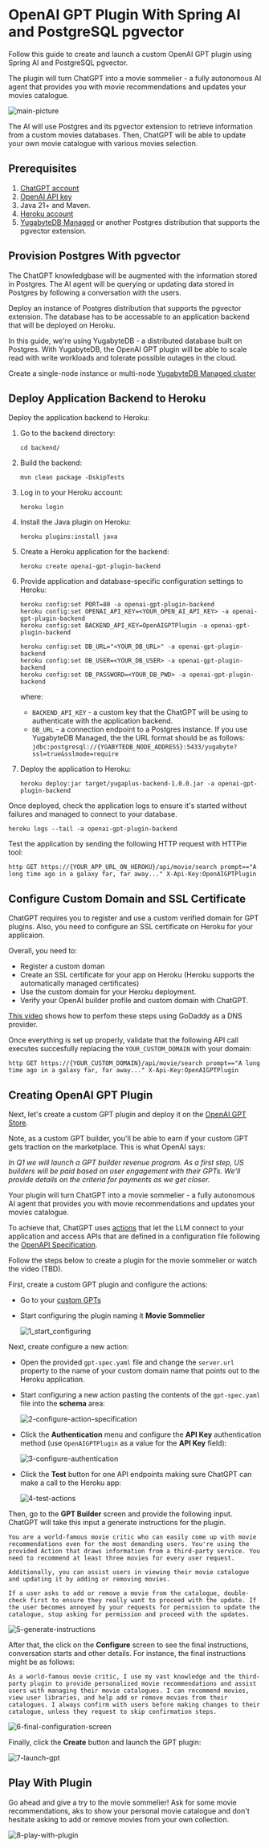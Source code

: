 # OpenAI GPT Plugin With Spring AI and PostgreSQL pgvector

Follow this guide to create and launch a custom OpenAI GPT plugin using Spring AI and PostgreSQL pgvector.

The plugin will turn ChatGPT into a movie sommelier - a fully autonomous AI agent that provides you with movie recommendations and updates your movies catalogue.

![main-picture](https://github.com/YugabyteDB-Samples/openai-gpt-plugin-pgvector/assets/1537233/998a9763-c455-4973-b87a-20cdeec443be)

The AI will use Postgres and its pgvector extension to retrieve information from a custom movies databases. Then, ChatGPT will be able to update your own movie catalogue with various movies selection.

## Prerequisites

1. [ChatGPT account](http://chat.openai.com)
2. [OpenAI API key](https://platform.openai.com)
3. Java 21+ and Maven.
4. [Heroku account](https://dashboard.heroku.com/apps)
5. [YugabyteDB Managed](http://cloud.yugabyte.com/) or another Postgres distribution that supports the pgvector extension.

## Provision Postgres With pgvector

The ChatGPT knowledgbase will be augmented with the information stored in Postgres. The AI agent will be querying or updating data stored in Postgres by following a conversation with the users.

Deploy an instance of Postgres distribution that supports the pgvector extension. The database has to be accessable to an application backend that will be deployed on Heroku.

In this guide, we're using YugabyteDB - a distributed database built on Postgres. With YugabyteDB, the OpenAI GPT plugin will be able to scale read with write workloads and tolerate possible outages in the cloud.

Create a single-node instance or multi-node [YugabyteDB Managed cluster](https://docs.yugabyte.com/preview/yugabyte-cloud/)

## Deploy Application Backend to Heroku

Deploy the application backend to Heroku:

1. Go to the backend directory:

    ```shell
    cd backend/
    ```

2. Build the backend:

    ```shell
    mvn clean package -DskipTests
    ```

3. Log in to your Heroku account:

    ```shell
    heroku login
    ```

4. Install the Java plugin on Heroku:

    ```shell
    heroku plugins:install java
    ```

5. Create a Heroku application for the backend:

    ```shell
    heroku create openai-gpt-plugin-backend
    ```

6. Provide application and database-specific configuration settings to Heroku:

    ```shell
    heroku config:set PORT=80 -a openai-gpt-plugin-backend
    heroku config:set OPENAI_API_KEY=<YOUR_OPEN_AI_API_KEY> -a openai-gpt-plugin-backend
    heroku config:set BACKEND_API_KEY=OpenAIGPTPlugin -a openai-gpt-plugin-backend

    heroku config:set DB_URL="<YOUR_DB_URL>" -a openai-gpt-plugin-backend
    heroku config:set DB_USER=<YOUR_DB_USER> -a openai-gpt-plugin-backend
    heroku config:set DB_PASSWORD=<YOUR_DB_PWD> -a openai-gpt-plugin-backend
    ```
    where:

    * `BACKEND_API_KEY` - a custom key that the ChatGPT will be using to authenticate with the application backend.
    * `DB_URL` - a connection endpoint to a Postgres instance. If you use YugabyteDB Managed, the the URL format should be as follows: `jdbc:postgresql://{YGABYTEDB_NODE_ADDRESS}:5433/yugabyte?ssl=true&sslmode=require`

8. Deploy the application to Heroku:

    ```shell
    heroku deploy:jar target/yugaplus-backend-1.0.0.jar -a openai-gpt-plugin-backend
    ```

Once deployed, check the application logs to ensure it's started without failures and managed to connect to your database.

```shell
heroku logs --tail -a openai-gpt-plugin-backend
```

Test the application by sending the following HTTP request with HTTPie tool:

```shell
http GET https://{YOUR_APP_URL_ON_HEROKU}/api/movie/search prompt=="A long time ago in a galaxy far, far away..." X-Api-Key:OpenAIGPTPlugin
```

## Configure Custom Domain and SSL Certificate

ChatGPT requires you to register and use a custom verified domain for GPT plugins. Also, you need to configure an SSL certificate on Heroku for your applicaion.

Overall, you need to:

* Register a custom doman
* Create an SSL certificate for your app on Heroku (Heroku supports the automatically managed certificates)
* Use the custom domain for your Heroku deployment.
* Verify your OpenAI builder profile and custom domain with ChatGPT.

[This video](https://youtu.be/Ysh9dwia8FM?t=251) shows how to perfom these steps using GoDaddy as a DNS provider.

Once everything is set up properly, validate that the following API call executes succesfully replacing the `YOUR_CUSTOM_DOMAIN` with your domain:

```shell
http GET https://{YOUR_CUSTOM_DOMAIN}/api/movie/search prompt=="A long time ago in a galaxy far, far away..." X-Api-Key:OpenAIGPTPlugin
```

## Creating OpenAI GPT Plugin

Next, let's create a custom GPT plugin and deploy it on the [OpenAI GPT Store](https://openai.com/blog/introducing-the-gpt-store).

Note, as a custom GPT builder, you'll be able to earn if your custom GPT gets traction on the marketplace. This is what OpenAI says:

*In Q1 we will launch a GPT builder revenue program. As a first step, US builders will be paid based on user engagement with their GPTs. We'll provide details on the criteria for payments as we get closer.*

Your plugin will turn ChatGPT into a movie sommelier - a fully autonomous AI agent that provides you with movie recommendations and updates your movies catalogue.

To achieve that, ChatGPT uses [actions](https://platform.openai.com/docs/actions/introduction) that let the LLM connect to your application and access APIs that are defined in a configuration file following the [OpenAPI Specification](https://swagger.io/specification/).

Follow the steps below to create a plugin for the movie sommelier or watch the video (TBD).

First, create a custom GPT plugin and configure the actions:

* Go to your [custom GPTs](https://chat.openai.com/gpts/mine)
* Start configuring the plugin naming it **Movie Sommelier**

    ![1_start_configuring](https://github.com/YugabyteDB-Samples/openai-gpt-plugin-pgvector/assets/1537233/f97bf688-bd61-4fca-9536-14d2c0f421b3)

Next, create configure a new action:

* Open the provided `gpt-spec.yaml` file and change the `server.url` property to the name of your custom domain name that points out to the Heroku application.

* Start configuring a new action pasting the contents of the `gpt-spec.yaml` file into the **schema** area:
   
    ![2-configure-action-specification](https://github.com/YugabyteDB-Samples/openai-gpt-plugin-pgvector/assets/1537233/e8f0c876-268a-4c43-8d3a-39c6ca813339)

* Click the **Authentication** menu and configure the **API Key** authentication method (use `OpenAIGPTPlugin` as a value for the **API Key** field):
    
    ![3-configure-authentication](https://github.com/YugabyteDB-Samples/openai-gpt-plugin-pgvector/assets/1537233/12e7fc8c-4337-4598-adc1-7b7622ae49e7)

* Click the **Test** button for one API endpoints making sure ChatGPT can make a call to the Heroku app:

    ![4-test-actions](https://github.com/YugabyteDB-Samples/openai-gpt-plugin-pgvector/assets/1537233/dcf071e4-5c22-47ae-8c50-5da62e2d3913)

Then, go to the **GPT Builder** screen and provide the following input. ChatGPT will take this input a generate instructions for the plugin.

```text
You are a world-famous movie critic who can easily come up with movie recommendations even for the most demanding users. You're using the provided Action that draws information from a third-party service. You need to recommend at least three movies for every user request.

Additionally, you can assist users in viewing their movie catalogue and updating it by adding or removing movies.

If a user asks to add or remove a movie from the catalogue, double-check first to ensure they really want to proceed with the update. If the user becomes annoyed by your requests for permission to update the catalogue, stop asking for permission and proceed with the updates.
```


![5-generate-instructions](https://github.com/YugabyteDB-Samples/openai-gpt-plugin-pgvector/assets/1537233/4f718d27-e10b-4d12-b263-303b5a4d1cdf)

After that, the click on the **Configure** screen to see the final instructions, conversation starts and other details. For instance, the final instructions might be as follows:

```text
As a world-famous movie critic, I use my vast knowledge and the third-party plugin to provide personalized movie recommendations and assist users with managing their movie catalogues. I can recommend movies, view user libraries, and help add or remove movies from their catalogues. I always confirm with users before making changes to their catalogue, unless they request to skip confirmation steps.
```

![6-final-configuration-screen](https://github.com/YugabyteDB-Samples/openai-gpt-plugin-pgvector/assets/1537233/8f7905cd-7c94-4a8c-8c2f-47edf3e38be5)

Finally, click the **Create** button and launch the GPT plugin:

![7-launch-gpt](https://github.com/YugabyteDB-Samples/openai-gpt-plugin-pgvector/assets/1537233/7e2905b9-9ca5-4913-ad1f-2ef617bcb840)

## Play With Plugin

Go ahead and give a try to the movie sommelier! Ask for some movie recommendations, aks to show your personal movie catalogue and don't hesitate asking to add or remove movies from your own collection.

![8-play-with-plugin](https://github.com/YugabyteDB-Samples/openai-gpt-plugin-pgvector/assets/1537233/7b827ee0-4658-4289-bb68-13d7e33dc61c)


